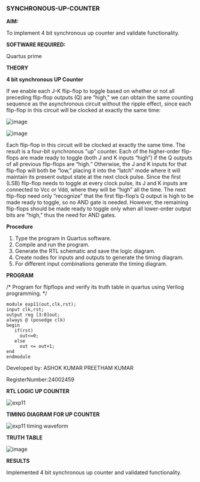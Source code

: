 ### SYNCHRONOUS-UP-COUNTER

**AIM:**

To implement 4 bit synchronous up counter and validate functionality.

**SOFTWARE REQUIRED:**

Quartus prime

**THEORY**

**4 bit synchronous UP Counter**

If we enable each J-K flip-flop to toggle based on whether or not all preceding flip-flop outputs (Q) are “high,” we can obtain the same counting sequence as the asynchronous circuit without the ripple effect, since each flip-flop in this circuit will be clocked at exactly the same time:

![image](https://github.com/naavaneetha/SYNCHRONOUS-UP-COUNTER/assets/154305477/d5db3fa0-e413-404c-b80e-b2f39d82e7e8)


![image](https://github.com/naavaneetha/SYNCHRONOUS-UP-COUNTER/assets/154305477/52cb61eb-d04b-442d-810c-31185a68410b)

Each flip-flop in this circuit will be clocked at exactly the same time.
The result is a four-bit synchronous “up” counter. Each of the higher-order flip-flops are made ready to toggle (both J and K inputs “high”) if the Q outputs of all previous flip-flops are “high.”
Otherwise, the J and K inputs for that flip-flop will both be “low,” placing it into the “latch” mode where it will maintain its present output state at the next clock pulse.
Since the first (LSB) flip-flop needs to toggle at every clock pulse, its J and K inputs are connected to Vcc or Vdd, where they will be “high” all the time.
The next flip-flop need only “recognize” that the first flip-flop’s Q output is high to be made ready to toggle, so no AND gate is needed.
However, the remaining flip-flops should be made ready to toggle only when all lower-order output bits are “high,” thus the need for AND gates.

**Procedure**

 1. Type the program in Quartus software.
 2. Compile and run the program.
 3. Generate the RTL schematic and save the logic diagram.
 4. Create nodes for inputs and outputs to generate the timing diagram.
 5. For different input combinations generate the timing diagram.


**PROGRAM**

/* Program for flipflops and verify its truth table in quartus using Verilog programming. */

```
module exp11(out,clk,rst);
input clk,rst;
output reg [3:0]out;
always @ (posedge clk)
begin
   if(rst)
     out<=0;
   else 
     out <= out+1;
end
endmodule
```

Developed by: ASHOK KUMAR PREETHAM KUMAR

RegisterNumber:24002459


**RTL LOGIC UP COUNTER**

![exp11](https://github.com/user-attachments/assets/a776d7c5-0724-400b-9f65-f907682bab10)


**TIMING DIAGRAM FOR UP COUNTER**

![exp11 timing waveform](https://github.com/user-attachments/assets/13f8708a-95cf-4418-b2a0-52bd62e14892)


**TRUTH TABLE**

![image](https://github.com/user-attachments/assets/e2495cc3-afdc-4d7c-aec6-4a65a6599385)


**RESULTS**

Implemented 4 bit synchronous up counter and validated functionality.
